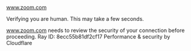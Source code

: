 www.zoom.com

Verifying you are human. This may take a few seconds.

www.zoom.com needs to review the security of your connection before proceeding.
Ray ID: 8ecc55b81df2cf17
Performance & security by Cloudflare